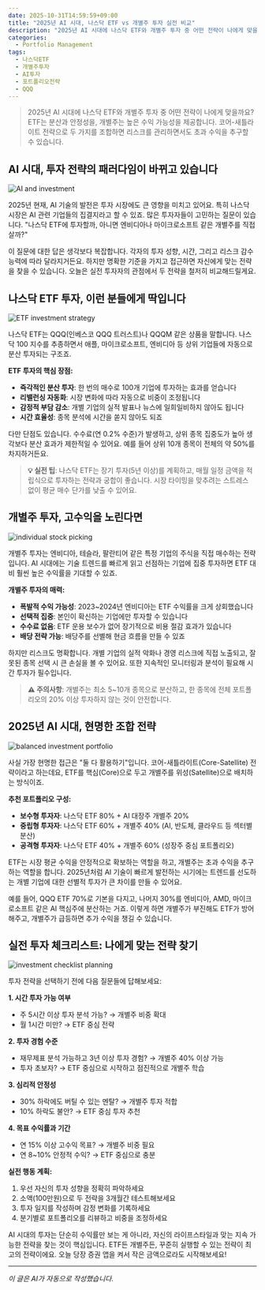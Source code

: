 ```yaml
---
date: 2025-10-31T14:59:59+09:00
title: "2025년 AI 시대, 나스닥 ETF vs 개별주 투자 실전 비교"
description: "2025년 AI 시대에 나스닥 ETF와 개별주 투자 중 어떤 전략이 나에게 맞을까요? ETF는 분산과 안정성을, 개별주는 높은 수익 가능성을 제공합니다. 코어-새틀라이트 전략으로 두 가지를 조합하면 리스크를 관리하면서도 초과 수익을 추구할 수 있습니다."
categories:
  - Portfolio Management
tags:
  - 나스닥ETF
  - 개별주투자
  - AI투자
  - 포트폴리오전략
  - QQQ
---
```


> 2025년 AI 시대에 나스닥 ETF와 개별주 투자 중 어떤 전략이 나에게 맞을까요? ETF는 분산과 안정성을, 개별주는 높은 수익 가능성을 제공합니다. 코어-새틀라이트 전략으로 두 가지를 조합하면 리스크를 관리하면서도 초과 수익을 추구할 수 있습니다.



<!-- more -->

## AI 시대, 투자 전략의 패러다임이 바뀌고 있습니다

![AI and investment](https://source.unsplash.com/800x600/?artificial-intelligence,investment,technology)

2025년 현재, AI 기술의 발전은 투자 시장에도 큰 영향을 미치고 있어요. 특히 나스닥 시장은 AI 관련 기업들의 집결지라고 할 수 있죠. 많은 투자자들이 고민하는 질문이 있습니다. "나스닥 ETF에 투자할까, 아니면 엔비디아나 마이크로소프트 같은 개별주를 직접 살까?"

이 질문에 대한 답은 생각보다 복잡합니다. 각자의 투자 성향, 시간, 그리고 리스크 감수 능력에 따라 달라지거든요. 하지만 명확한 기준을 가지고 접근하면 자신에게 맞는 전략을 찾을 수 있습니다. 오늘은 실전 투자자의 관점에서 두 전략을 철저히 비교해드릴게요.

## 나스닥 ETF 투자, 이런 분들에게 딱입니다

![ETF investment strategy](https://source.unsplash.com/800x600/?etf,diversification,portfolio)

나스닥 ETF는 QQQ(인베스코 QQQ 트러스트)나 QQQM 같은 상품을 말합니다. 나스닥 100 지수를 추종하면서 애플, 마이크로소프트, 엔비디아 등 상위 기업들에 자동으로 분산 투자되는 구조죠.

**ETF 투자의 핵심 장점:**

- **즉각적인 분산 투자**: 한 번의 매수로 100개 기업에 투자하는 효과를 얻습니다
- **리밸런싱 자동화**: 시장 변화에 따라 자동으로 비중이 조정됩니다
- **감정적 부담 감소**: 개별 기업의 실적 발표나 뉴스에 일희일비하지 않아도 됩니다
- **시간 효율성**: 종목 분석에 시간을 쏟지 않아도 되죠

다만 단점도 있습니다. 수수료(연 0.2% 수준)가 발생하고, 상위 종목 집중도가 높아 생각보다 분산 효과가 제한적일 수 있어요. 예를 들어 상위 10개 종목이 전체의 약 50%를 차지하거든요.

> **💡 실전 팁**: 나스닥 ETF는 장기 투자(5년 이상)를 계획하고, 매월 일정 금액을 적립식으로 투자하는 전략과 궁합이 좋습니다. 시장 타이밍을 맞추려는 스트레스 없이 평균 매수 단가를 낮출 수 있어요.

## 개별주 투자, 고수익을 노린다면

![individual stock picking](https://source.unsplash.com/800x600/?stock-market,trading,analysis)

개별주 투자는 엔비디아, 테슬라, 팔란티어 같은 특정 기업의 주식을 직접 매수하는 전략입니다. AI 시대에는 기술 트렌드를 빠르게 읽고 선점하는 기업에 집중 투자하면 ETF 대비 훨씬 높은 수익률을 기대할 수 있죠.

**개별주 투자의 매력:**

- **폭발적 수익 가능성**: 2023~2024년 엔비디아는 ETF 수익률을 크게 상회했습니다
- **선택적 집중**: 본인이 확신하는 기업에만 투자할 수 있습니다
- **수수료 없음**: ETF 운용 보수가 없어 장기적으로 비용 절감 효과가 있습니다
- **배당 전략 가능**: 배당주를 선별해 현금 흐름을 만들 수 있죠

하지만 리스크도 명확합니다. 개별 기업의 실적 악화나 경영 리스크에 직접 노출되고, 잘못된 종목 선택 시 큰 손실을 볼 수 있어요. 또한 지속적인 모니터링과 분석이 필요해 시간 투자가 필수입니다.

> **⚠️ 주의사항**: 개별주는 최소 5~10개 종목으로 분산하고, 한 종목에 전체 포트폴리오의 20% 이상 투자하지 않는 것이 안전합니다.

## 2025년 AI 시대, 현명한 조합 전략

![balanced investment portfolio](https://source.unsplash.com/800x600/?balance,strategy,finance)

사실 가장 현명한 접근은 "둘 다 활용하기"입니다. 코어-새틀라이트(Core-Satellite) 전략이라고 하는데요, ETF를 핵심(Core)으로 두고 개별주를 위성(Satellite)으로 배치하는 방식이죠.

**추천 포트폴리오 구성:**

- **보수형 투자자**: 나스닥 ETF 80% + AI 대장주 개별주 20%
- **중립형 투자자**: 나스닥 ETF 60% + 개별주 40% (AI, 반도체, 클라우드 등 섹터별 분산)
- **공격형 투자자**: 나스닥 ETF 40% + 개별주 60% (성장주 중심 포트폴리오)

ETF는 시장 평균 수익을 안정적으로 확보하는 역할을 하고, 개별주는 초과 수익을 추구하는 역할을 합니다. 2025년처럼 AI 기술이 빠르게 발전하는 시기에는 트렌드를 선도하는 개별 기업에 대한 선별적 투자가 큰 차이를 만들 수 있어요.

예를 들어, QQQ ETF 70%로 기본을 다지고, 나머지 30%를 엔비디아, AMD, 마이크로소프트 같은 AI 핵심주에 분산하는 거죠. 이렇게 하면 개별주가 부진해도 ETF가 방어해주고, 개별주가 급등하면 추가 수익을 챙길 수 있습니다.

## 실전 투자 체크리스트: 나에게 맞는 전략 찾기

![investment checklist planning](https://source.unsplash.com/800x600/?checklist,planning,decision)

투자 전략을 선택하기 전에 다음 질문들에 답해보세요:

**1. 시간 투자 가능 여부**
- 주 5시간 이상 투자 분석 가능? → 개별주 비중 확대
- 월 1시간 미만? → ETF 중심 전략

**2. 투자 경험 수준**
- 재무제표 분석 가능하고 3년 이상 투자 경험? → 개별주 40% 이상 가능
- 투자 초보자? → ETF 중심으로 시작하고 점진적으로 개별주 학습

**3. 심리적 안정성**
- 30% 하락에도 버틸 수 있는 멘탈? → 개별주 투자 적합
- 10% 하락도 불안? → ETF 중심 투자 추천

**4. 목표 수익률과 기간**
- 연 15% 이상 고수익 목표? → 개별주 비중 필요
- 연 8~10% 안정적 수익? → ETF 중심으로 충분

**실전 행동 계획:**

1. 우선 자신의 투자 성향을 정확히 파악하세요
2. 소액(100만원)으로 두 전략을 3개월간 테스트해보세요
3. 투자 일지를 작성하며 감정 변화를 기록하세요
4. 분기별로 포트폴리오를 리뷰하고 비중을 조정하세요

AI 시대의 투자는 단순히 수익률만 보는 게 아니라, 자신의 라이프스타일과 맞는 지속 가능한 전략을 찾는 것이 핵심입니다. ETF든 개별주든, 꾸준히 실행할 수 있는 전략이 최고의 전략이에요. 오늘 당장 증권 앱을 켜서 작은 금액으로라도 시작해보세요!

---

*이 글은 AI가 자동으로 작성했습니다.*

